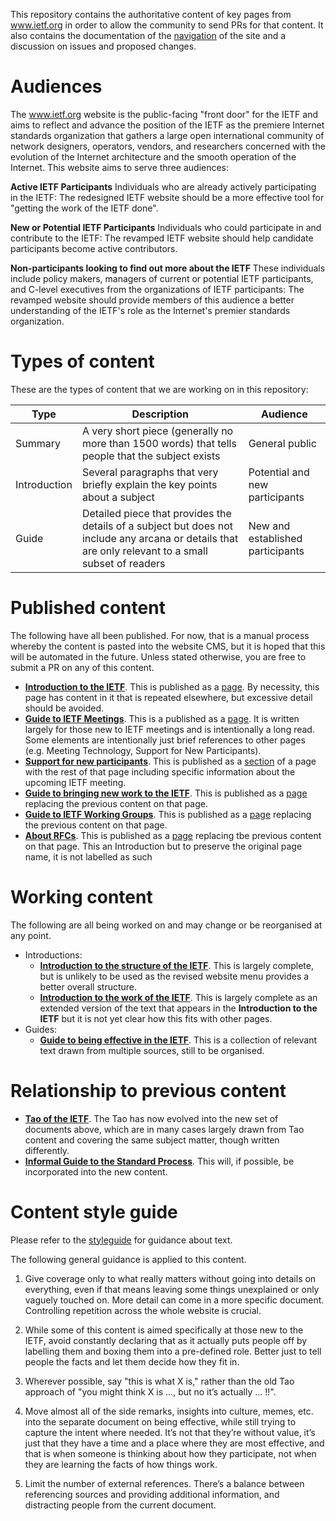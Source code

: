 This repository contains the authoritative content of key pages from www.ietf.org in order to allow the community to send PRs for that content.  It also contains the documentation of the [navigation](Information%20Architecture.md) of the site and a discussion on issues and proposed changes.

# Audiences
The www.ietf.org website is the public-facing "front door" for the IETF and aims to reflect and advance the position of the IETF as the premiere Internet standards organization that gathers a large open international community of network designers, operators, vendors, and researchers concerned with the evolution of the Internet architecture and the smooth operation of the Internet. This website aims to serve three audiences:

**Active IETF Participants**
Individuals who are already actively participating in the IETF: The redesigned IETF website should be a more effective tool for "getting the work of the IETF done".

**New or Potential IETF Participants**
Individuals who could participate in and contribute to the IETF: The revamped IETF website should help candidate participants become active contributors.

**Non-participants looking to find out more about the IETF**
These individuals include policy makers, managers of current or potential IETF participants, and C-level executives from the organizations of IETF participants: The revamped website should provide members of this audience a better understanding of the IETF's role as the Internet's premier standards organization.

# Types of content
These are the types of content that we are working on in this repository:

| Type | Description | Audience |
|------|-------------|----------|
| Summary | A very short piece (generally no more than 1500 words) that tells people that the subject exists | General public |
| Introduction | Several paragraphs that very briefly explain the key points about a subject | Potential and new participants| 
| Guide | Detailed piece that provides the details of a subject but does not include any arcana or details that are only relevant to a small subset of readers | New and established participants|

# Published content
The following have all been published. For now, that is a manual process whereby the content is pasted into the website CMS, but it is hoped that this will be automated in the future.  Unless stated otherwise, you are free to submit a PR on any of this content.

* **[Introduction to the IETF](/Introduction%20to%20the%20IETF.md)**. This is published as a [page](https://www.ietf.org/about/introduction/). By necessity, this page has content in it that is repeated elsewhere, but excessive detail should be avoided.
* **[Guide to IETF Meetings](/Guide%20to%20IETF%20Meetings.md)**. This is a published as a [page](https://www.ietf.org/how/meetings/introduction-to-ietf-meetings/). It is written largely for those new to IETF meetings and is intentionally a long read.  Some elements are intentionally just brief references to other pages (e.g. Meeting Technology, Support for New Participants).
* **[Support for new participants](/Support%20for%20new%20participants.md)**. This is published as a [section](https://www.ietf.org/how/meetings/new-participants/) of a page with the rest of that page including specific information about the upcoming IETF meeting.
* **[Guide to bringing new work to the IETF](/Guide%20to%20bringing%20new%20work%20to%20the%20IETF.md)**.  This is published as a [page](https://www.ietf.org/process/new-work/) replacing the previous content on that page.
* **[Guide to IETF Working Groups](/Guide%20to%20IETF%20Working%20Groups.md)**. This is published as a [page](https://www.ietf.org/process/wgs/) replacing the previous content on that page.
* **[About RFCs](/RFCs.md)**. This is published as a [page](https://www.ietf.org/process/rfcs/) replacing tbe previous content on that page.  This an Introduction but to preserve the original page name, it is not labelled as such

# Working content
The following are all being worked on and may change or be reorganised at any point.

* Introductions:
  * **[Introduction to the structure of the IETF](/Introduction%20to%20the%20structure%20of%20the%20IETF.md)**.  This is largely complete, but is unlikely to be used as the revised website menu provides a better overall structure.
  * **[Introduction to the work of the IETF](/Introduction%20to%20the%20Work%20of%20the%20IETF.md)**. This is largely complete as an extended version of the text that appears in the **Introduction to the IETF** but it is not yet clear how this fits with other pages.
* Guides:
  * **[Guide to being effective in the IETF](/Guide%20to%20being%20effective%20in%20the%20IETF.md)**. This is a collection of relevant text drawn from multiple sources, still to be organised.

# Relationship to previous content
* **[Tao of the IETF](https://www.ietf.org/about/participate/tao/)**. The Tao has now evolved into the new set of documents above, which are in many cases largely drawn from Tao content and covering the same subject matter, though written differently.  
* **[Informal Guide to the Standard Process](https://www.ietf.org/standards/process/informal/)**.  This will, if possible, be incorporated into the new content.

# Content style guide

Please refer to the [styleguide](styleguide.md) for guidance about text.
 
The following general guidance is applied to this content. 

1.  Give coverage only to what really matters without going into details on everything, even if that means leaving some things unexplained or only vaguely touched on. More detail can come in a more specific document. Controlling repetition across the whole website is crucial.

2.  While some of this content is aimed specifically at those new to the IETF, avoid constantly declaring that as it actually puts people off by labelling them and boxing them into a pre-defined role.  Better just to tell people the facts and let them decide how they fit in.

3.  Wherever possible, say "this is what X is," rather than the old Tao approach of "you might think X is …, but no it’s actually … !!".

4.  Move almost all of the side remarks, insights into culture, memes, etc. into the separate document on being effective, while still trying to capture the intent where needed.  It’s not that they’re without value, it’s just that they have a time and a place where they are most effective, and that is when someone is thinking about how they participate, not when they are learning the facts of how things work.

5.  Limit the number of external references.  There’s a balance between referencing sources and providing additional information, and distracting people from the current document. 
